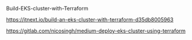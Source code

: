 Build-EKS-cluster-with-Terraform



https://itnext.io/build-an-eks-cluster-with-terraform-d35db8005963

https://gitlab.com/nicosingh/medium-deploy-eks-cluster-using-terraform
